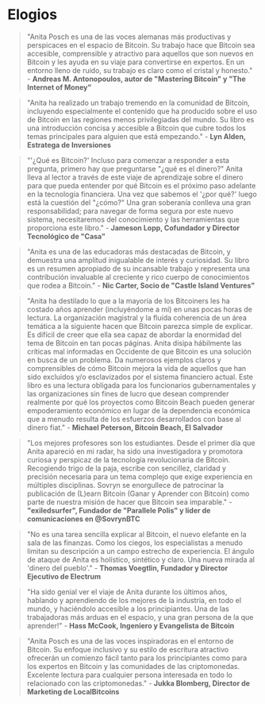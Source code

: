 # Elogios

> "Anita Posch es una de las voces alemanas más productivas y perspicaces en el espacio de Bitcoin. Su trabajo hace que Bitcoin sea accesible, comprensible y atractivo para aquellos que son nuevos en Bitcoin y les ayuda en su viaje para convertirse en expertos. En un entorno lleno de ruido, su trabajo es claro como el cristal y honesto." - **Andreas M. Antonopoulos, autor de "Mastering Bitcoin" y "The Internet of Money"**

> "Anita ha realizado un trabajo tremendo en la comunidad de Bitcoin, incluyendo especialmente el contenido que ha producido sobre el uso de Bitcoin en las regiones menos privilegiadas del mundo. Su libro es una introducción concisa y accesible a Bitcoin que cubre todos los temas principales para alguien que está empezando." - **Lyn Alden, Estratega de Inversiones**

> "'¿Qué es Bitcoin?' Incluso para comenzar a responder a esta pregunta, primero hay que preguntarse "¿qué es el dinero?" Anita lleva al lector a través de este viaje de aprendizaje sobre el dinero para que pueda entender por qué Bitcoin es el próximo paso adelante en la tecnología financiera. Una vez que sabemos el '¿por qué?' luego está la cuestión del "¿cómo?" Una gran soberanía conlleva una gran responsabilidad; para navegar de forma segura por este nuevo sistema, necesitaremos del conocimiento y las herramientas que proporciona este libro." - **Jameson Lopp, Cofundador y Director Tecnológico de "Casa"**

> "Anita es una de las educadoras más destacadas de Bitcoin, y demuestra una amplitud inigualable de interés y curiosidad. Su libro es un resumen apropiado de su incansable trabajo y representa una contribución invaluable al creciente y rico cuerpo de conocimientos que rodea a Bitcoin." - **Nic Carter, Socio de "Castle Island Ventures"**

> "Anita ha destilado lo que a la mayoría de los Bitcoiners les ha costado años aprender (incluyéndome a mí) en unas pocas horas de lectura. La organización magistral y la fluída coherencia de un área temática a la siguiente hacen que Bitcoin parezca simple de explicar. Es difícil de creer que ella sea capaz de abordar la enormidad del tema de Bitcoin en tan pocas páginas. Anita disipa hábilmente las críticas mal informadas en Occidente de que Bitcoin es una solución en busca de un problema. Da numerosos ejemplos claros y comprensibles de cómo Bitcoin mejora la vida de aquellos que han sido excluidos y/o esclavizados por el sistema financiero actual. Este libro es una lectura obligada para los funcionarios gubernamentales y las organizaciones sin fines de lucro que desean comprender realmente por qué los proyectos como Bitcoin Beach pueden generar empoderamiento económico en lugar de la dependencia económica que a menudo resulta de los esfuerzos desarrollados con base al dinero fiat." - **Michael Peterson, Bitcoin Beach, El Salvador**

> "Los mejores profesores son los estudiantes. Desde el primer día que Anita apareció en mi radar, ha sido una investigadora y promotora curiosa y perspicaz de la tecnología revolucionaria de Bitcoin. Recogiendo trigo de la paja, escribe con sencillez, claridad y precisión necesaria para un tema complejo que exige experiencia en múltiples disciplinas. Sovryn se enorgullece de patrocinar la publicación de (L)earn Bitcoin (Ganar y Aprender con Bitcoin) como parte de nuestra misión de hacer que Bitcoin sea imparable." - **"exiledsurfer", Fundador de "Parallele Polis" y líder de comunicaciones en @SovrynBTC**

> "No es una tarea sencilla explicar al Bitcoin, el nuevo elefante en la sala de las finanzas. Como los ciegos, los especialistas a menudo limitan su descripción a un campo estrecho de experiencia. El ángulo de ataque de Anita es holístico, sintético y claro. Una nueva mirada al 'dinero del pueblo'." - **Thomas Voegtlin, Fundador y Director Ejecutivo de Electrum**

> "Ha sido genial ver el viaje de Anita durante los últimos años, hablando y aprendiendo de los mejores de la industria, en todo el mundo, y haciéndolo accesible a los principiantes. Una de las trabajadoras más arduas en el espacio, y una gran persona de la que aprender!" - **Hass McCook, Ingeniero y Evangelista de Bitcoin**

> "Anita Posch es una de las voces inspiradoras en el entorno de Bitcoin. Su enfoque inclusivo y su estilo de escritura atractivo ofrecerán un comienzo fácil tanto para los principiantes como para los expertos en Bitcoin y las comunidades de las criptomonedas. Excelente lectura para cualquier persona interesada en todo lo relacionado con las criptomonedas." - **Jukka Blomberg, Director de Marketing de LocalBitcoins**


